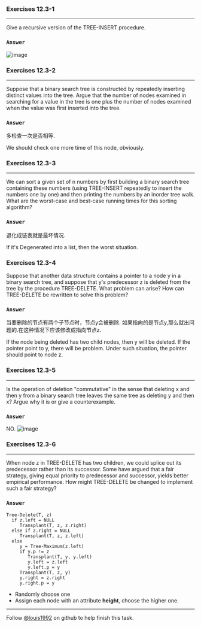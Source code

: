 ### Exercises 12.3-1
***
Give a recursive version of the TREE-INSERT procedure.

### `Answer`
![image](./repo/s3/1.png)


### Exercises 12.3-2
***
Suppose that a binary search tree is constructed by repeatedly inserting distinct values into the tree. Argue that the number of nodes examined in searching for a value in the tree is one plus the number of nodes examined when the value was first inserted into the tree.

### `Answer`
多检查一次是否相等.

We should check one more time of this node, obviously.

### Exercises 12.3-3
***
We can sort a given set of n numbers by first building a binary search tree containing these numbers (using TREE-INSERT repeatedly to insert the numbers one by one) and then printing the numbers by an inorder tree walk. What are the worst-case and best-case running times for this sorting algorithm?

### `Answer`
退化成链表就是最坏情况.

If it's Degenerated into a list, then the worst situation.


### Exercises 12.3-4
Suppose that another data structure contains a pointer to a node y in a binary search tree, and suppose that y's predecessor z is deleted from the tree by the procedure TREE-DELETE. What problem can arise? How can TREE-DELETE be rewritten to solve this problem?
### `Answer`
当要删除的节点有两个子节点时，节点y会被删除. 如果指向的是节点y,那么就出问题的.在这种情况下应该修改成指向节点z.

If the node being deleted has two child nodes, then y will be deleted. If the pointer point to y, there will be problem. Under such situation, the pointer should point to node z.


### Exercises 12.3-5
***
Is the operation of deletion "commutative" in the sense that deleting x and then y from a binary search tree leaves the same tree as deleting y and then x? Argue why it is or give a counterexample.

### `Answer`
NO.
![image](./repo/s3/2.png)


### Exercises 12.3-6
***
When node z in TREE-DELETE has two children, we could splice out its predecessor rather than its successor. Some have argued that a fair strategy, giving equal priority to predecessor and successor, yields better empirical performance. How might TREE-DELETE be changed to implement such a fair strategy?

### `Answer`
```
Tree-Delete(T, z)
  if z.left = NULL
     Transplant(T, z, z.right)
  else if z.right = NULL
     Transplant(T, z, z.left)
  else
     y = Tree-Maximum(z.left)
     if y.p != z
        Transplant(T, y, y.left)
        y.left = z.left
        y.left.p = y
     Transplant(T, z, y)
     y.right = z.right
     y.right.p = y
```
* Randomly choose one
* Assign each node with an attribute **height**, choose the higher one.




***
Follow [@louis1992](https://github.com/gzc) on github to help finish this task.


